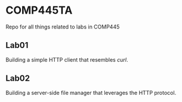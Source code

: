 # COMP445TA
Repo for all things related to labs in COMP445

## Lab01
Building a simple HTTP client that resembles _curl_.

## Lab02
Building a  server-side file manager that leverages the HTTP protocol.
